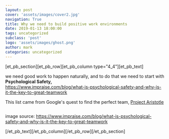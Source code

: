 ```yaml
---
layout: post
cover: 'assets/images/cover2.jpg'
navigation: True
title: Why we need to build positive work environments
date: 2019-01-13 18:00:00
tags: uncategorized
subclass: 'post'
logo: 'assets/images/ghost.png'
author: mark
categories: uncategorized
---
```

<!-- wp:divi/placeholder -->  [et_pb_section][et_pb_row][et_pb_column type="4_4"][et_pb_text]<!-- divi:paragraph -->  <p>we need good work to happen naturally, and to do that we need to start with <strong>Psychological Safety,</strong><br><a href="https://www.impraise.com/blog/what-is-psychological-safety-and-why-is-it-the-key-to-great-teamwork">https://www.impraise.com/blog/what-is-psychological-safety-and-why-is-it-the-key-to-great-teamwork</a></p>  <!-- /divi:paragraph -->    <!-- divi:paragraph -->  <p>This list came from Google's quest to find the perfect team, <a href="https://rework.withgoogle.com/print/guides/5721312655835136/">Project Aristotle</a></p>  <!-- /divi:paragraph -->    <!-- divi:image {"sizeSlug":"large"} -->  <figure class="wp-block-image size-large"><img src="https://www-impraise-com-resources.s3.amazonaws.com/uploads/media/_2400x2340_crop_center-center_100_line/Blog-what-is-psychological-safety-infographic.png.webp" alt=""/></figure>  <!-- /divi:image -->    <!-- divi:paragraph -->  <p>image source: <a href="https://www.impraise.com/blog/what-is-psychological-safety-and-why-is-it-the-key-to-great-teamwork">https://www.impraise.com/blog/what-is-psychological-safety-and-why-is-it-the-key-to-great-teamwork</a></p>  <!-- /divi:paragraph -->[/et_pb_text][/et_pb_column][/et_pb_row][/et_pb_section]  <!-- /wp:divi/placeholder -->
